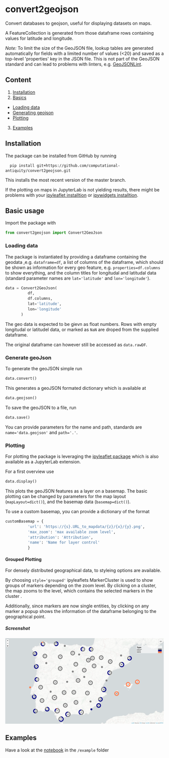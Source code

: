 # convert2geojson
Convert databases to geojson, useful for displaying datasets on maps.

A FeatureCollection is generated from those dataframe rows containing values for
latitude and longitude.

_Note:_ To limit the size of the GeoJSON file, lookup tables are generated
automatically for fields with a limited number of values (<20) and saved as a top-level 'properties' key in the JSON file. This is not part of the
GeoJSON standard and can lead to problems with linters, e.g. [GeoJSONLint](http://geojsonlint.com/).

## Content

1. [Installation](#installation)
2. [Basics](#basic-usage)
  - [Loading data](#loading-data)
  - [Generating geojson](#generating-geojson)
  - [Plotting](#plotting)
3. [Examples](#examples)

## Installation

The package can be installed from GitHub by running
```
  pip install git+https://github.com/computational-antiquity/convert2geojson.git
```
This installs the most recent version of the master branch.

If the plotting on maps in JupyterLab is not yielding results, there might be problems with your [ipyleaflet installtion](https://github.com/jupyter-widgets/ipyleaflet#installation) or [ipywidgets installtion](https://ipywidgets.readthedocs.io/en/stable/user_install.html#installing-the-jupyterlab-extension).

## Basic usage

Import the package with
```python
from convert2geojson import Convert2GeoJson
```

### Loading data

The package is instantiated by providing a dataframe containing the geodata ,e.g. `dataframe=df`, a list of columns of the dataframe, which should be shown as information for every geo feature, e.g. `properties=df.columns` to show everything, and the column titles for longitudal and latitudal data (standard parameter names are `lat='latitude'` and `lon='longitude'`).

```python
data = Convert2GeoJson(
          df,
          df.columns,
          lat='latitude',
          lon='longitude'
       )
```

The geo data is expected to be gievn as float numbers. Rows with empty longitudal or latitudel data, or marked as `NaN` are droped from the supplied dataframe.

The original dataframe can however still be accessed as `data.rawDF`.


### Generate geoJson

To generate the geoJSON simple run
```python
data.convert()
```

This generates a geoJSON formated dictionary which is available at
```python
data.geojson()
```

To save the geoJSON to a file, run
```python
data.save()
```
You can provide parameters for the name and path, standards are `name='data.geojson'` and `path='.'`.

### Plotting

For plotting the package is leveraging the [ipyleaflet package](https://github.com/jupyter-widgets/ipyleaflet) which is also available as a JupyterLab extension.

For a first overview use
```python
data.display()
```
This plots the geoJSON features as a layer on a basemap.
The basic plotting can be changed by parameters for the map layout (`mapLayout=dict()`), and the basemap data (`basemap=dict()`).

To use a custom basemap, you can provide a dictionary of the format
```python
customBasemap = {
          'url': 'https://{s}.URL_to_mapdata/{z}/{x}/{y}.png',
          'max_zoom': 'max available zoom level',
          'attribution': 'Attribution',
          'name': 'Name for layer control'
          }
```

#### Grouped Plotting

For densely distributed geographical data, to styleing options are available.

By choosing `style='grouped'` ipyleaflets MarkerCluster is used to show groups of markers depending on the zoom level. By clicking on a cluster, the map zooms to the level, which contains the selected markers in the cluster .

Additionally, since markers are now single entities, by clicking on any marker a popup shows the information of the dataframe belonging to the geographical point.

##### Screenshot
![Screenshot of generated pie charts map](example/pieChartMap.png "Screenshot of generated map")


## Examples

Have a look at the [notebook](/example/Loading_dataset.ipynb) in the `/example` folder
